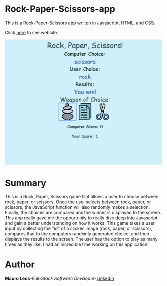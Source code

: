 # Rock-Paper-Scissors-app
This is a Rock-Paper-Scissors app written in Javascript, HTML, and CSS.

Click <a href="https://mauroleos.github.io/Rock-Paper-Scissors-app//">here</a> to see website.

<img src="images/rock-paper-scissors.png" alt="image">

# Summary
  This is a Rock, Paper, Scissors game that allows a user to choose between rock, paper, or scissors. Once the user selects between rock, paper, or scissors, the JavaScript function will also randomly makes a selection. Finally, the choices are compared and the winner is displayed to the screen.
  This app really gave me the oppurtunity to really dive deep into Javascript and gain a better understanding on how it works. This game takes a user input by collecting the "id" of a clicked image (rock, paper, or scissors), compares that to the computers randomly generated choice, and then displays the results to the screen. The user has the option to play as many times as they like. I had an incredible time working on this application!

# Author
<strong>Mauro Leos</strong>-<i>Full-Stack Software Developer</i>-<a href="https://www.linkedin.com/in/mauro-leos-b4103a11b/">LinkedIn</a>
